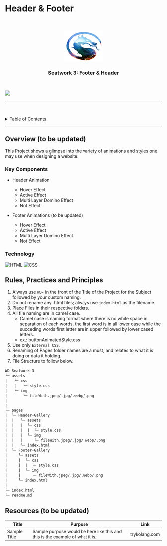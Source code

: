 # Header & Footer

<a name="readme-top"/>

<br/>

<br />
<div align="center">
  <a href="https://github.com/Armamentum/">
  <!-- Logo or Image -->
    <img src="./assets/img/mk-logo-removebg.png" alt="logo" width="130" height="100">
  </a>

  <h3 align="center">Seatwork 3: Footer & Header</h3>
</div>

<br />

![](https://visit-counter.vercel.app/counter.png?page=armamentum.github.io/WD-Seatwork-3/)

---

<br />
<br />

<details>
  <summary>Table of Contents</summary>
  <ol>
    <li>
      <a href="#overview">Overview</a>
      <ol>
        <li>
          <a href="#key-components">Key Components</a>
        </li>
        <li>
          <a href="#technology">Technology</a>
        </li>
      </ol>
    </li>
    <li>
      <a href="#rule,-practices-and-principles">Rules, Practices and Principles</a>
    </li>
    <li>
      <a href="#resources">Resources</a>
    </li>
  </ol>
</details>

---

## Overview (to be updated)

This Project shows a glimpse into the variety of animations and styles one may use when designing a website.

### Key Components
- Header Animation
  - Hover Effect
  - Active Effect
  - Multi Layer Domino Effect
  - Not Effect

- Footer Animations (to be updated)
  - Hover Effect
  - Active Effect
  - Multi Layer Domino Effect
  - Not Effect



### Technology
![HTML](https://img.shields.io/badge/HTML-E34F26?style=for-the-badge&logo=html5&logoColor=white)
![CSS](https://img.shields.io/badge/CSS-1572B6?style=for-the-badge&logo=css3&logoColor=white)

## Rules, Practices and Principles
1. Always use `WD-` in the front of the Title of the Project for the Subject followed by your custom naming.
2. Do not rename any .html files; always use `index.html` as the filename.
3. Place Files in their respective folders.
4. All file naming are in camel case.
   - Camel case is naming format where there is no white space in separation of each words, the first word is in all lower case while the succeding words first letter are in upper followed by lower cased letters.
   - ex.: buttonAnimatedStyle.css
5. Use only `External CSS`.
6. Renaming of Pages folder names are a must, and relates to what it is doing or data it holding.
7. File Structure to follow below.

```
WD-Seatwork-3
└─ assets
|   └─ css
|   |   └─ style.css
|   └─ img
|       └─ fileWith.jpeg/.jpg/.webp/.png
|
|
└─ pages
|  └─ Header-Gallery
|  |   └─ assets
|  |   |  └─ css
|  |   |  |  └─ style.css
|  |   |  └─ img
|  |   |     └─ fileWith.jpeg/.jpg/.webp/.png
|  |   └─ index.html
|  └─ Footer-Gallery
|     └─ assets
|     |  └─ css
|     |  |  └─ style.css
|     |  └─ img
|     |     └─ fileWith.jpeg/.jpg/.webp/.png
|     └─ index.html
|
└─ index.html
└─ readme.md
```

## Resources (to be updated)

| Title | Purpose | Link |
|-|-|-|
| Sample Title | Sample purpose would be here like this and this is the example of what it is. | trykolang.com |